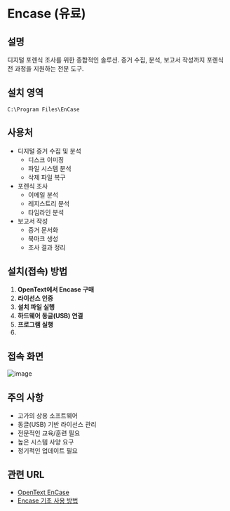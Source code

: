 # Encase (유료)
## 설명
디지털 포렌식 조사를 위한 종합적인 솔루션. 증거 수집, 분석, 보고서 작성까지 포렌식 전 과정을 지원하는 전문 도구.

## 설치 영역
`C:\Program Files\EnCase`

## 사용처
* 디지털 증거 수집 및 분석
   * 디스크 이미징
   * 파일 시스템 분석
   * 삭제 파일 복구
* 포렌식 조사
   * 이메일 분석
   * 레지스트리 분석
   * 타임라인 분석
* 보고서 작성
   * 증거 문서화
   * 북마크 생성
   * 조사 결과 정리

## 설치(접속) 방법
1. **OpenText에서 Encase 구매**
2. **라이선스 인증**
3. **설치 파일 실행**
4. **하드웨어 동글(USB) 연결**
5. **프로그램 실행**
6. 
## 접속 화면
![image](https://github.com/user-attachments/assets/b5b0265f-ae4c-4644-bbb3-9064b34467f6)


## 주의 사항
- 고가의 상용 소프트웨어
- 동글(USB) 기반 라이선스 관리
- 전문적인 교육/훈련 필요
- 높은 시스템 사양 요구
- 정기적인 업데이트 필요

## 관련 URL
- [OpenText EnCase](https://security.opentext.com/encase-forensic)
- [Encase 기초 사용 방법](https://dlwlsdnd951.tistory.com/category/Forensics/Encase)

